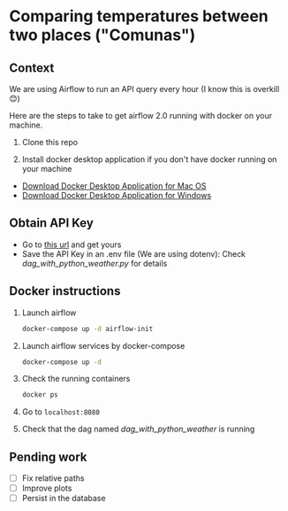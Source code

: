 # Comparing temperatures between two places ("Comunas")

## Context

We are using Airflow to run an API query every hour (I know this is overkill 😊)

Here are the steps to take to get airflow 2.0 running with docker on your machine. 
1. Clone this repo

1. Install docker desktop application if you don't have docker running on your machine
- [Download Docker Desktop Application for Mac OS](https://hub.docker.com/editions/community/docker-ce-desktop-mac)
- [Download Docker Desktop Application for Windows](https://hub.docker.com/editions/community/docker-ce-desktop-windows)

## Obtain API Key

- Go to [this url](https://www.weatherapi.com/) and get yours
- Save the API Key in an .env file (We are using dotenv): Check *dag_with_python_weather.py* for details 

## Docker instructions

1. Launch airflow 
   ```bash
   docker-compose up -d airflow-init
   ```
   
2. Launch airflow services by docker-compose
    ```bash
    docker-compose up -d
    ```

3. Check the running containers
    ```bash
    docker ps
    ```

4. Go to `localhost:8080`

5. Check that the dag named *dag_with_python_weather* is running

## Pending work

- [ ] Fix relative paths
- [ ] Improve plots
- [ ] Persist in the database
